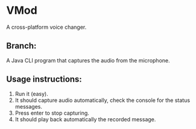 VMod
====

A cross-platform voice changer.

## Branch:

A Java CLI program that captures the audio from the microphone.

## Usage instructions:

1. Run it (easy).
2. It should capture audio automatically, check the console for the status messages.
3. Press enter to stop capturing.
4. It should play back automatically the recorded message.
